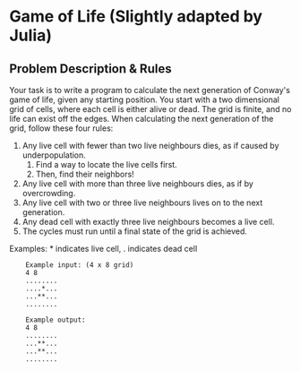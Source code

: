 # Game of Life (Slightly adapted by Julia)
## Problem Description & Rules

Your task is to write a program to calculate the next
generation of Conway's game of life, given any starting
position. You start with a two dimensional grid of cells,
where each cell is either alive or dead. The grid is finite,
and no life can exist off the edges. When calculating the
next generation of the grid, follow these four rules:

1. Any live cell with fewer than two live neighbours dies,
   as if caused by underpopulation.
    1. Find a way to locate the live cells first.
    2. Then, find their neighbors!
3. Any live cell with more than three live neighbours dies,
   as if by overcrowding.
4. Any live cell with two or three live neighbours lives
   on to the next generation.
5. Any dead cell with exactly three live neighbours becomes
   a live cell.
6. The cycles must run until a final state of the grid is achieved. 

Examples: * indicates live cell, . indicates dead cell

        Example input: (4 x 8 grid)
        4 8
        ........
        ....*...
        ...**...
        ........

        Example output:
        4 8
        ........
        ...**...
        ...**...
        ........